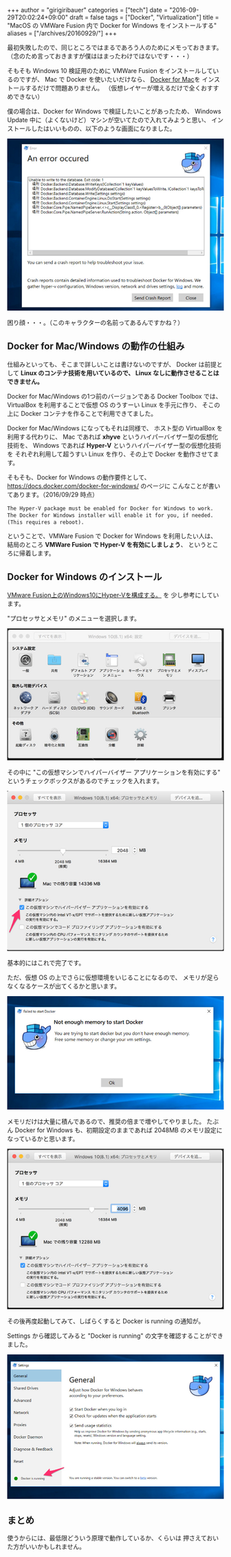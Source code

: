 +++
author = "girigiribauer"
categories = ["tech"]
date = "2016-09-29T20:02:24+09:00"
draft = false
tags = ["Docker", "Virtualization"]
title = "MacOS の VMWare Fusion 内で Docker for Windows をインストールする"
aliases = ["/archives/20160929/"]
+++

最初失敗したので、同じところではまるであろう人のためにメモっておきます。
（念のため言っておきますが僕ははまったわけではないです・・・）

そもそも Windows 10 検証用のために VMWare Fusion をインストールしているのですが、
Mac で Docker を使いたいだけなら、
[Docker for Mac](https://docs.docker.com/engine/installation/mac/)を
インストールするだけで問題ありません。
（仮想レイヤーが増えるだけで全くおすすめできない）

僕の場合は、Docker for Windows で検証したいことがあったため、
Windows Update 中に（よくないけど）マシンが空いてたので入れてみようと思い、
インストールしたはいいものの、以下のような画面になりました。

![](resource01.jpg)

困り顔・・・。（このキャラクターの名前ってあるんですかね？）



## Docker for Mac/Windows の動作の仕組み

仕組みといっても、そこまで詳しいことは書けないのですが、
Docker は前提として **Linux のコンテナ技術を用いているので、
Linux なしに動作させることはできません。**

Docker for Mac/Windows の1つ前のバージョンである Docker Toolbox では、
VirtualBox を利用することで仮想 OS のうすーい Linux を手元に作り、
そこの上に Docker コンテナを作ることで利用できてました。

Docker for Mac/Windows になってもそれは同様で、
ホスト型の VirtualBox を利用する代わりに、
Mac であれば **xhyve** というハイパーバイザー型の仮想化技術を、
Windows であれば **Hyper-V** というハイパーバイザー型の仮想化技術を
それぞれ利用して超うすい Linux を作り、その上で Docker を動作させてます。

そもそも、Docker for Windows の動作要件として、
<https://docs.docker.com/docker-for-windows/> のページに
こんなことが書いてあります。（2016/09/29 時点）

	The Hyper-V package must be enabled for Docker for Windows to work. The Docker for Windows installer will enable it for you, if needed. (This requires a reboot).

ということで、VMWare Fusion で Docker for Windows を利用したい人は、
結局のところ **VMWare Fusion で Hyper-V を有効にしましょう**、
というところに帰着します。



## Docker for Windows のインストール

[VMware Fusion上のWindows10にHyper-Vを構成する。](http://itnews.jp/?p=9332) を
少し参考にしています。

"プロセッサとメモリ" のメニューを選択します。

![](resource02.jpg)

その中に "この仮想マシンでハイパーバイザー アプリケーションを有効にする" というチェックボックスがあるのでチェックを入れます。

![](resource03.jpg)

基本的にはこれで完了です。

ただ、仮想 OS の上でさらに仮想環境をいじることになるので、
メモリが足らなくなるケースが出てくるかと思います。

![](resource04.jpg)

メモリだけは大量に積んであるので、推奨の倍まで増やしてやりました。
たぶん Docker for Windows も、初期設定のままであれば 2048MB のメモリ設定になっているかと思います。

![](resource05.jpg)

その後再度起動してみて、しばらくすると Docker is running の通知が。

Settings から確認してみると "Docker is running" の文字を確認することができました。

![](resource06.jpg)



## まとめ

使うからには、最低限どういう原理で動作しているか、くらいは
押さえておいた方がいいかもしれません。
